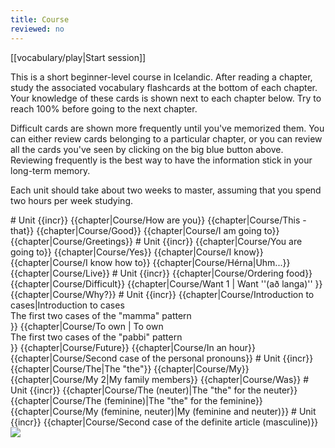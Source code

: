 ```yaml
---
title: Course
reviewed: no
---
```


<div class="centered-button">
<div class="button big">[[vocabulary/play|Start session]]</div>
</div>

This is a short beginner-level course in Icelandic.
After reading a chapter, study the associated vocabulary flashcards at the bottom of each chapter.
Your knowledge of these cards is shown next to each chapter below. Try to reach 100% before going to the next chapter.

Difficult cards are shown more frequently until you've memorized them. You can either review cards belonging to a particular chapter, or you can review all the cards you've seen by clicking on the big blue button above. Reviewing frequently is the best way to have the information stick in your long-term memory.

Each unit should take about two weeks to master, assuming that you spend two hours per week studying.

<!-- {{spacer|10}} -->

<TOC>
# Unit {{incr}}
{{chapter|Course/How are you}}
{{chapter|Course/This - that}}
{{chapter|Course/Good}}
{{chapter|Course/I am going to}}
{{chapter|Course/Greetings}}
# Unit {{incr}}
{{chapter|Course/You are going to}}
{{chapter|Course/Yes}}
{{chapter|Course/I know}}
{{chapter|Course/I know how to}}
{{chapter|Course/Hérna|Uhm...}}
{{chapter|Course/Live}}
# Unit {{incr}}
{{chapter|Course/Ordering food}}
{{chapter|Course/Difficult}}
{{chapter|Course/Want 1 | Want ''(að langa)'' <!-- Langar -->}}
{{chapter|Course/Why?}}
# Unit {{incr}}
{{chapter|Course/Introduction to cases|Introduction to cases <div class="toc_subtitle">The first two cases of the "mamma" pattern</div>}}
{{chapter|Course/To own | To own  <div class="toc_subtitle">The first two cases of the "pabbi" pattern</div>}}
{{chapter|Course/Future}}
{{chapter|Course/In an hour}}
{{chapter|Course/Second case of the personal pronouns}}
# Unit {{incr}}
{{chapter|Course/The|The "the"}}
{{chapter|Course/My}}
{{chapter|Course/My 2|My family members}}
{{chapter|Course/Was}}
# Unit {{incr}}
{{chapter|Course/The (neuter)|The "the" for the neuter}}
{{chapter|Course/The (feminine)|The "the" for the feminine}}
{{chapter|Course/My (feminine, neuter)|My (feminine and neuter)}}
# Unit {{incr}}
{{chapter|Course/Second case of the definite article (masculine)}}


<!--***
<div class="toc_subtitle"></div>
<div style="background: #aba3b4">
{{chapter|Course/How?}}
{{chapter|Course/Doing}}
{{chapter|Course/To watch}}
{{chapter|Course/I like}}
{{chapter|Course/Want 2 | Want ''(að vilja)'' <!-- Vilja -- >}}

</div>-->
</TOC>

<Image src="Börn_svarthvít.jpg"/>
